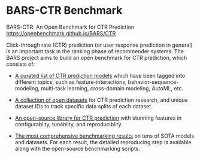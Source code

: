 # BARS-CTR Benchmark

BARS-CTR: An Open Benchmark for CTR Prediction https://openbenchmark.github.io/BARS/CTR

Click-through rate (CTR) prediction (or user response prediction in general) is an important task in the ranking phase of recommender systems. The BARS project aims to build an open benchmark for CTR prediction, which consists of:

+ [A curated list of CTR prediction models](./papers.md) which have been tagged into different topics, such as feature-interactions, behavior-sequence-modeling, multi-task learning, cross-domain modeling, AutoML, etc.

+ [A collection of open datasets](https://github.com/reczoo/Datasets?tab=readme-ov-file#ctr-prediction) for CTR prediction research, and unique dataset IDs to track specific data splits of each dataset.

+ [An open-source library for CTR prediction](https://github.com/reczoo/FuxiCTR) with stunning features in configurablity, tunablity, and reproduciblity.

+ [The most comprehensive benchmarking results](./leaderboard/index.md) on tens of SOTA models and datasets. For each result, the detailed reproducing step is available along with the open-source benchmarking scripts.
